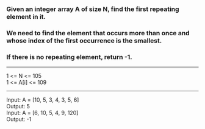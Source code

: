 ### Given an integer array A of size N, find the first repeating element in it.

### We need to find the element that occurs more than once and whose index of the first occurrence is the smallest.

### If there is no repeating element, return -1.

<hr>
1 <= N <= 105<br>
1 <= A[i] <= 109
<hr>
Input:  A = [10, 5, 3, 4, 3, 5, 6]<br>
Output: 5<br>
Input: A = [6, 10, 5, 4, 9, 120]<br>
Output: -1<br>
